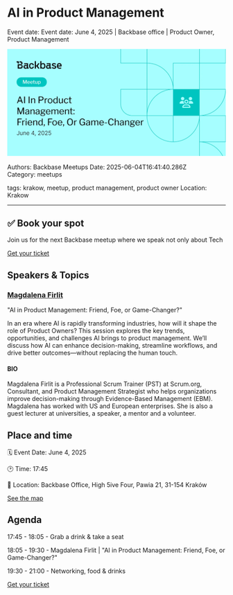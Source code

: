 # AI in Product Management

Event date: Event date: June 4, 2025 | Backbase office | Product Owner, Product Management

![](assets/placeholder.webp)

Authors: Backbase Meetups
Date: 2025-06-04T16:41:40.286Z  
Category: meetups

tags: krakow, meetup, product management, product owner
Location: Krakow
 
--- 
## ✅ Book your spot

Join us for the next Backbase meetup where we speak not only about Tech

[Get your ticket](https://www.meetup.com/backbase-meetups/)

## Speakers & Topics

### [Magdalena Firlit](https://magdalenafirlit.com/)
"AI in Product Management: Friend, Foe, or Game-Changer?"

In an era where AI is rapidly transforming industries, how will it shape the role of Product Owners? This session explores the key trends, opportunities, 
and challenges AI brings to product management. We’ll discuss how AI can enhance decision-making, streamline workflows, and drive better outcomes—without replacing the human touch.

#### BIO
Magdalena Firlit is a Professional Scrum Trainer (PST) at Scrum.org, Consultant, and Product Management Strategist who helps organizations improve decision-making 
through Evidence-Based Management (EBM). Magdalena has worked with US and European enterprises. She is also a guest lecturer at universities, a speaker, a mentor and a volunteer.

## Place and time

🗓️ Event Date: June 4, 2025

🕑 Time: 17:45

📍 Location: Backbase Office, High 5ive Four, Pawia 21, 31-154 Kraków

[See the map](https://maps.app.goo.gl/UWpwQ9zNaJBxPLEV9)

## Agenda

17:45 - 18:05 - Grab a drink & take a seat

18:05 - 19:30 - Magdalena Firlit | "AI in Product Management: Friend, Foe, or Game-Changer?"

19:30 - 21:00 - Networking, food & drinks

[Get your ticket](https://www.meetup.com/backbase-meetups/)
